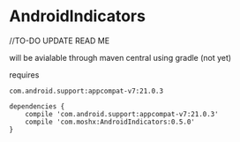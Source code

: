 # AndroidIndicators

//TO-DO UPDATE READ ME 


will be avialable through maven central using gradle (not yet)

requires 

```
com.android.support:appcompat-v7:21.0.3
```

```
dependencies {
    compile 'com.android.support:appcompat-v7:21.0.3'
    compile 'com.moshx:AndroidIndicators:0.5.0'
}
```
